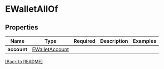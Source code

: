 # EWalletAllOf



## Properties

| Name | Type | Required | Description | Examples |
|------------|:-------------:|:-------------:|-------------|:-------------:|
| **account** | [EWalletAccount](EWalletAccount.md) |  |  | | |



[[Back to README]](../../README.md)